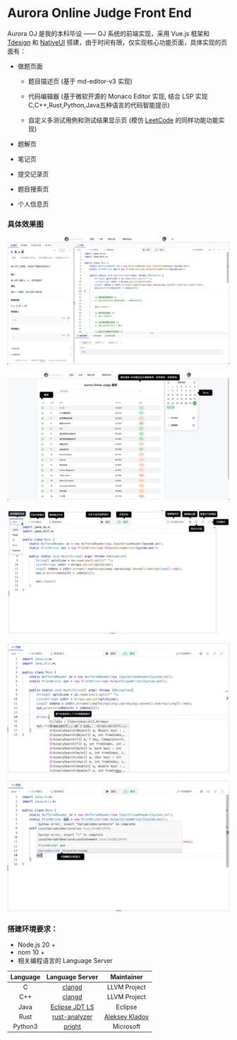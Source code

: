 # Aurora Online Judge Front End
Aurora OJ 是我的本科毕设 —— OJ 系统的前端实现，采用 Vue.js 框架和 [Tdesign](https://tdesign.tencent.com/) 和 [NativeUI](https://www.naiveui.com/zh-CN/os-theme) 搭建，由于时间有限，仅实现核心功能页面，具体实现的页面有： 

- 做题页面 

  - 题目描述页 (基于 md-editor-v3 实现) 

  - 代码编辑器 (基于微软开源的 Monaco Editor 实现, 结合 LSP 实现 C,C++,Rust,Python,Java五种语言的代码智能提示)

  - 自定义多测试用例和测试结果显示页 (模仿 [LeetCode]() 的同样功能功能实现)

- 题解页
- 笔记页
- 提交记录页
- 题目搜索页
- 个人信息页

### 具体效果图

![image-20240523112135252](./readme-image/image-20240523112135252.png)

![image-20240523112858881](./readme-image/image-20240523112858881.png)

![image-20240523113126883](./readme-image/image-20240523113126883.png)

![image-20240523113006027](./readme-image/image-20240523113006027.png)

![image-20240523113047637](./readme-image/image-20240523113047637.png)

### 搭建环境要求：

- Node.js 20 +
- nom 10 +
- 相关编程语言的 Language Server

| Language |                       Language Server                        |                  Maintainer                  |
| :------: | :----------------------------------------------------------: | :------------------------------------------: |
|    C     | [clangd](https://github.com/llvm/llvm-project/tree/main/clang-tools-extra/clangd) |                 LLVM Project                 |
|   C++    | [clangd](https://github.com/llvm/llvm-project/tree/main/clang-tools-extra/clangd) |                 LLVM Project                 |
|   Java   | [Eclipse JDT LS](https://github.com/eclipse-jdtls/eclipse.jdt.ls) |                   Eclipse                    |
|   Rust   | [rust-analyzer](https://github.com/rust-lang/rust-analyzer)  | [Aleksey Kladov](https://github.com/matklad) |
| Python3  |        [pright](https://github.com/microsoft/pyright)        |                  Microsoft                   |

